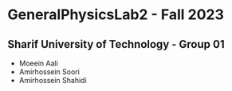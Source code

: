 # GeneralPhysicsLab2 - Fall 2023 
## Sharif University of Technology - Group 01
- Moeein Aali
- Amirhossein Soori
- Amirhossein Shahidi
